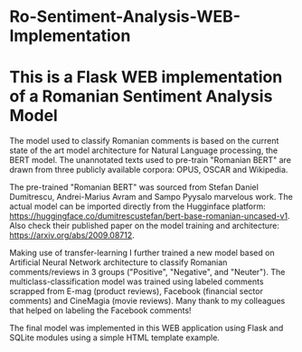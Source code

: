 # Ro-Sentiment-Analysis-WEB-Implementation
# This is a Flask WEB implementation of a Romanian Sentiment Analysis Model

The model used to classify Romanian comments is based on the current state of the art model architecture for Natural Language processing, the BERT model. The unannotated texts used to pre-train "Romanian BERT" are drawn from three publicly available corpora: OPUS, OSCAR and Wikipedia.

The pre-trained "Romanian BERT" was sourced from Stefan Daniel Dumitrescu, Andrei-Marius Avram and Sampo Pyysalo marvelous work. The actual model can be imported directly from the Hugginface platform: https://huggingface.co/dumitrescustefan/bert-base-romanian-uncased-v1. Also check their published paper on the model training and architecture: https://arxiv.org/abs/2009.08712.

Making use of transfer-learning I further trained a new model based on Artificial Neural Network architecture to classify Romanian comments/reviews in 3 groups ("Positive", "Negative", and "Neuter"). The multiclass-classification model was trained using labeled comments scrapped from E-mag (product reviews), Facebook (financial sector comments) and CineMagia (movie reviews). Many thank to my colleagues that helped on labeling the Facebook comments!

The final model was implemented in this WEB application using Flask and SQLite modules using a simple HTML template example.
